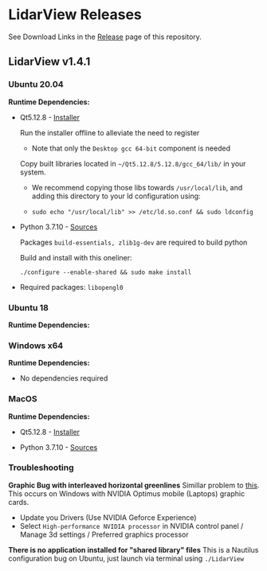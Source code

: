 # LidarView Releases

See Download Links in the [Release](https://gitlab.kitware.com/LidarView/lidarview/-/releases) page of this repository.

## LidarView v1.4.1

### Ubuntu 20.04

**Runtime Dependencies:**

* Qt5.12.8 - [Installer](https://download.qt.io/official_releases/qt/5.12/5.12.8/qt-opensource-linux-x64-5.12.8.run)

    Run the installer offline to alleviate the need to register
    
    * Note that only the `Desktop gcc 64-bit` component is needed
    
    Copy built libraries located in `~/Qt5.12.8/5.12.8/gcc_64/lib/` in your system.
    
    * We recommend copying those libs towards `/usr/local/lib`, and adding this directory to your ld configuration using:
    
    * `sudo echo "/usr/local/lib" >> /etc/ld.so.conf && sudo ldconfig`
    
* Python 3.7.10 - [Sources](https://www.python.org/downloads/release/python-3710/)

    Packages `build-essentials, zlib1g-dev` are required to build python

    Build and install with this oneliner:
    
    `./configure --enable-shared && sudo make install`
  
* Required packages: `libopengl0`

### Ubuntu 18

**Runtime Dependencies:**

### Windows x64

**Runtime Dependencies:**

* No dependencies required

### MacOS

**Runtime Dependencies:**

* Qt5.12.8 - [Installer](https://download.qt.io/official_releases/qt/5.12/5.12.8/qt-opensource-linux-x64-5.12.8.run)

* Python 3.7.10 - [Sources](https://www.python.org/downloads/release/python-3710/)

### Troubleshooting 

**Graphic Bug with interleaved horizontal greenlines**
Simillar problem to [this](https://discourse.slicer.org/t/green-horizontal-lines-appear-in-slicer-4-10-2-at-startup/12090).
This occurs on Windows with NVIDIA Optimus mobile (Laptops) graphic cards.

- Update you Drivers (Use NVIDIA Geforce Experience)
- Select `High-performance NVIDIA processor` in NVIDIA control panel / Manage 3d settings / Preferred graphics processor

**There is no application installed for "shared library" files**
This is a Nautilus configuration bug on Ubuntu, just launch via terminal using `./LidarView`

